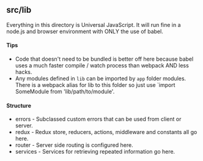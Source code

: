 ## src/lib

Everything in this directory is Universal JavaScript. It will run fine in a node.js and browser environment with ONLY the use of babel.



#### Tips

* Code that doesn't need to be bundled is better off here because babel uses a much faster compile / watch process than webpack AND less hacks.
* Any modules defined in `lib` can be imported by `app` folder modules. There is a webpack alias for lib to this folder so just use `import SomeModule from 'lib/path/to/module'.


#### Structure

* errors - Subclassed custom errors that can be used from client or server.
* redux - Redux store, reducers, actions, middleware and constants all go here.
* router - Server side routing is configured here.
* services - Services for retrieving repeated information go here.
